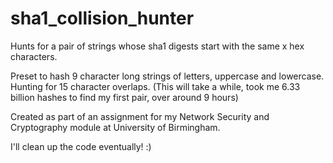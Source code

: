# sha1_collision_hunter

Hunts for a pair of strings whose sha1 digests start with the same x hex characters.

Preset to hash 9 character long strings of letters, uppercase and lowercase. Hunting for 15 character overlaps.
(This will take a while, took me 6.33 billion hashes to find my first pair, over around 9 hours) 

Created as part of an assignment for my Network Security and Cryptography module at University of Birmingham.

I'll clean up the code eventually! :) 

